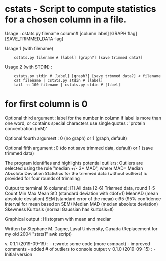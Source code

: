 # cstats - Script to compute statistics for a chosen column in a file.
Usage : cstats.py filename column# [column label] [GRAPH flag] [SAVE_TRIMMED_DATA flag]

Usage 1 (with filename) :
```
    cstats.py filename # [label] [graph?] [save trimmed data?]
```
Usage 2 (with STDIN) :
```
    cstats.py stdin # [label] [graph?] [save trimmed data?] < filename
    cat filename | cstats.py stdin # [label]
    tail -n 100 filename | cstats.py stdin # [label]
```
# for first column is 0

Optional third argument : label for the number in column
    if label is more than one word, or contains special characters
    use single quotes :
        'protein concentration (mM)'

Optional fourth argument : 0 (no graph) or 1 (graph, default)

Optional fifth argument : 0 (do not save trimmed data, default) or 1 (save trimmed data)

The program identifies and highlights potential outliers:
  Outliers are selected using the rule "median +/- 3* MAD",
    where MAD= Median Absolute Deviation
  Statistics for the trimmed data (without outliers) is provided for four rounds of trimming

Output to terminal (6 columns):
    [1] All data    [2-6] Trimmed data, round 1-5
        Count
        Min
        Max
        Mean
        StD (standard deviation with ddof=1)
        MeanAD (mean absolute deviation)
        SEM (standard error of the mean)
        ci95 (95% confidence interval for mean based on SEM)
        Median
        MAD (median absolute deviation)
        Skewness
        Kurtosis (normal Gaussian has kurtosis=0)

Graphical output :
    Histogram with mean and median

Written by Stephane M. Gagne, Laval University, Canada
(Replacement for my old 2004 "stats1" awk script)

v. 0.1.1 (2019-09-19) :
    - rewrote some code (more compact)
    - improved comments
    - added # of outliers to console output
v. 0.1.0 (2019-09-15) :
    - Initial version

